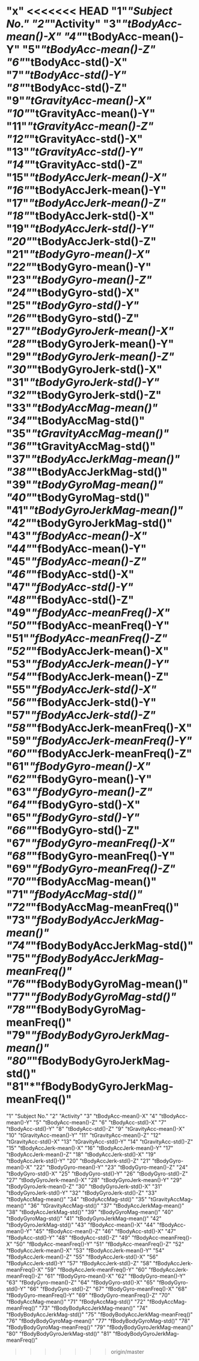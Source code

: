 "x"
<<<<<<< HEAD
"1"*"Subject No."
"2"*"Activity"
"3"*"tBodyAcc-mean()-X"
"4"*"tBodyAcc-mean()-Y"
"5"*"tBodyAcc-mean()-Z"
"6"*"tBodyAcc-std()-X"
"7"*"tBodyAcc-std()-Y"
"8"*"tBodyAcc-std()-Z"
"9"*"tGravityAcc-mean()-X"
"10"*"tGravityAcc-mean()-Y"
"11"*"tGravityAcc-mean()-Z"
"12"*"tGravityAcc-std()-X"
"13"*"tGravityAcc-std()-Y"
"14"*"tGravityAcc-std()-Z"
"15"*"tBodyAccJerk-mean()-X"
"16"*"tBodyAccJerk-mean()-Y"
"17"*"tBodyAccJerk-mean()-Z"
"18"*"tBodyAccJerk-std()-X"
"19"*"tBodyAccJerk-std()-Y"
"20"*"tBodyAccJerk-std()-Z"
"21"*"tBodyGyro-mean()-X"
"22"*"tBodyGyro-mean()-Y"
"23"*"tBodyGyro-mean()-Z"
"24"*"tBodyGyro-std()-X"
"25"*"tBodyGyro-std()-Y"
"26"*"tBodyGyro-std()-Z"
"27"*"tBodyGyroJerk-mean()-X"
"28"*"tBodyGyroJerk-mean()-Y"
"29"*"tBodyGyroJerk-mean()-Z"
"30"*"tBodyGyroJerk-std()-X"
"31"*"tBodyGyroJerk-std()-Y"
"32"*"tBodyGyroJerk-std()-Z"
"33"*"tBodyAccMag-mean()"
"34"*"tBodyAccMag-std()"
"35"*"tGravityAccMag-mean()"
"36"*"tGravityAccMag-std()"
"37"*"tBodyAccJerkMag-mean()"
"38"*"tBodyAccJerkMag-std()"
"39"*"tBodyGyroMag-mean()"
"40"*"tBodyGyroMag-std()"
"41"*"tBodyGyroJerkMag-mean()"
"42"*"tBodyGyroJerkMag-std()"
"43"*"fBodyAcc-mean()-X"
"44"*"fBodyAcc-mean()-Y"
"45"*"fBodyAcc-mean()-Z"
"46"*"fBodyAcc-std()-X"
"47"*"fBodyAcc-std()-Y"
"48"*"fBodyAcc-std()-Z"
"49"*"fBodyAcc-meanFreq()-X"
"50"*"fBodyAcc-meanFreq()-Y"
"51"*"fBodyAcc-meanFreq()-Z"
"52"*"fBodyAccJerk-mean()-X"
"53"*"fBodyAccJerk-mean()-Y"
"54"*"fBodyAccJerk-mean()-Z"
"55"*"fBodyAccJerk-std()-X"
"56"*"fBodyAccJerk-std()-Y"
"57"*"fBodyAccJerk-std()-Z"
"58"*"fBodyAccJerk-meanFreq()-X"
"59"*"fBodyAccJerk-meanFreq()-Y"
"60"*"fBodyAccJerk-meanFreq()-Z"
"61"*"fBodyGyro-mean()-X"
"62"*"fBodyGyro-mean()-Y"
"63"*"fBodyGyro-mean()-Z"
"64"*"fBodyGyro-std()-X"
"65"*"fBodyGyro-std()-Y"
"66"*"fBodyGyro-std()-Z"
"67"*"fBodyGyro-meanFreq()-X"
"68"*"fBodyGyro-meanFreq()-Y"
"69"*"fBodyGyro-meanFreq()-Z"
"70"*"fBodyAccMag-mean()"
"71"*"fBodyAccMag-std()"
"72"*"fBodyAccMag-meanFreq()"
"73"*"fBodyBodyAccJerkMag-mean()"
"74"*"fBodyBodyAccJerkMag-std()"
"75"*"fBodyBodyAccJerkMag-meanFreq()"
"76"*"fBodyBodyGyroMag-mean()"
"77"*"fBodyBodyGyroMag-std()"
"78"*"fBodyBodyGyroMag-meanFreq()"
"79"*"fBodyBodyGyroJerkMag-mean()"
"80"*"fBodyBodyGyroJerkMag-std()"
"81"*"fBodyBodyGyroJerkMag-meanFreq()"
=======
"1"
"Subject No."
"2"
"Activity"
"3"
"tBodyAcc-mean()-X"
"4"
"tBodyAcc-mean()-Y"
"5"
"tBodyAcc-mean()-Z"
"6"
"tBodyAcc-std()-X"
"7"
"tBodyAcc-std()-Y"
"8"
"tBodyAcc-std()-Z"
"9"
"tGravityAcc-mean()-X"
"10"
"tGravityAcc-mean()-Y"
"11"
"tGravityAcc-mean()-Z"
"12"
"tGravityAcc-std()-X"
"13"
"tGravityAcc-std()-Y"
"14"
"tGravityAcc-std()-Z"
"15"
"tBodyAccJerk-mean()-X"
"16"
"tBodyAccJerk-mean()-Y"
"17"
"tBodyAccJerk-mean()-Z"
"18"
"tBodyAccJerk-std()-X"
"19"
"tBodyAccJerk-std()-Y"
"20"
"tBodyAccJerk-std()-Z"
"21"
"tBodyGyro-mean()-X"
"22"
"tBodyGyro-mean()-Y"
"23"
"tBodyGyro-mean()-Z"
"24"
"tBodyGyro-std()-X"
"25"
"tBodyGyro-std()-Y"
"26"
"tBodyGyro-std()-Z"
"27"
"tBodyGyroJerk-mean()-X"
"28"
"tBodyGyroJerk-mean()-Y"
"29"
"tBodyGyroJerk-mean()-Z"
"30"
"tBodyGyroJerk-std()-X"
"31"
"tBodyGyroJerk-std()-Y"
"32"
"tBodyGyroJerk-std()-Z"
"33"
"tBodyAccMag-mean()"
"34"
"tBodyAccMag-std()"
"35"
"tGravityAccMag-mean()"
"36"
"tGravityAccMag-std()"
"37"
"tBodyAccJerkMag-mean()"
"38"
"tBodyAccJerkMag-std()"
"39"
"tBodyGyroMag-mean()"
"40"
"tBodyGyroMag-std()"
"41"
"tBodyGyroJerkMag-mean()"
"42"
"tBodyGyroJerkMag-std()"
"43"
"fBodyAcc-mean()-X"
"44"
"fBodyAcc-mean()-Y"
"45"
"fBodyAcc-mean()-Z"
"46"
"fBodyAcc-std()-X"
"47"
"fBodyAcc-std()-Y"
"48"
"fBodyAcc-std()-Z"
"49"
"fBodyAcc-meanFreq()-X"
"50"
"fBodyAcc-meanFreq()-Y"
"51"
"fBodyAcc-meanFreq()-Z"
"52"
"fBodyAccJerk-mean()-X"
"53"
"fBodyAccJerk-mean()-Y"
"54"
"fBodyAccJerk-mean()-Z"
"55"
"fBodyAccJerk-std()-X"
"56"
"fBodyAccJerk-std()-Y"
"57"
"fBodyAccJerk-std()-Z"
"58"
"fBodyAccJerk-meanFreq()-X"
"59"
"fBodyAccJerk-meanFreq()-Y"
"60"
"fBodyAccJerk-meanFreq()-Z"
"61"
"fBodyGyro-mean()-X"
"62"
"fBodyGyro-mean()-Y"
"63"
"fBodyGyro-mean()-Z"
"64"
"fBodyGyro-std()-X"
"65"
"fBodyGyro-std()-Y"
"66"
"fBodyGyro-std()-Z"
"67"
"fBodyGyro-meanFreq()-X"
"68"
"fBodyGyro-meanFreq()-Y"
"69"
"fBodyGyro-meanFreq()-Z"
"70"
"fBodyAccMag-mean()"
"71"
"fBodyAccMag-std()"
"72"
"fBodyAccMag-meanFreq()"
"73"
"fBodyBodyAccJerkMag-mean()"
"74"
"fBodyBodyAccJerkMag-std()"
"75"
"fBodyBodyAccJerkMag-meanFreq()"
"76"
"fBodyBodyGyroMag-mean()"
"77"
"fBodyBodyGyroMag-std()"
"78"
"fBodyBodyGyroMag-meanFreq()"
"79"
"fBodyBodyGyroJerkMag-mean()"
"80"
"fBodyBodyGyroJerkMag-std()"
"81"
"fBodyBodyGyroJerkMag-meanFreq()"
>>>>>>> origin/master
